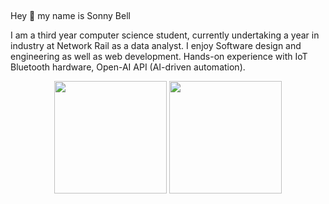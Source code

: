 ## 
Hey :wave: my name is Sonny Bell

I am a third year computer science student, currently undertaking a year in industry at Network Rail as a data analyst. I enjoy Software design and engineering as well as web development. Hands-on experience with IoT Bluetooth hardware, Open-AI API (AI-driven automation).


<div align="center">
  <!-- Displays general GitHub stats -->
  <img src="https://github-readme-stats.vercel.app/api?username=Dualboi&show_icons=true&theme=transparent" height="180"/>
  <!-- Displays Top Most used langauges -->
 <img src="https://github-readme-stats.vercel.app/api/top-langs/?username=Dualboi&layout=compact&theme=transparent" height="180"/>
</div>



<!--
**Dualboi/Dualboi** is a ✨ _special_ ✨ repository because its `README.md` (this file) appears on your GitHub profile.

Here are some ideas to get you started:

- 🔭 I’m currently working on ...
- 🌱 I’m currently learning ...
- 👯 I’m looking to collaborate on ...
- 🤔 I’m looking for help with ...
- 💬 Ask me about ...
- 📫 How to reach me: ...
- 😄 Pronouns: ...
- ⚡ Fun fact: ...
-->

